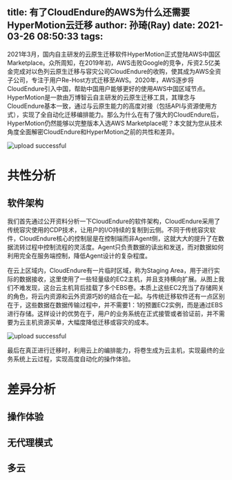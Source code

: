 title: 有了CloudEndure的AWS为什么还需要HyperMotion云迁移
author: 孙琦(Ray)
date: 2021-03-26 08:50:33
tags:
---
2021年3月，国内自主研发的云原生迁移软件HyperMotion正式登陆AWS中国区Marketplace。众所周知，在2019年初，AWS击败Google的竞争，斥资2.5亿美金完成对以色列云原生迁移与容灾公司CloudEndure的收购，使其成为AWS全资子公司，专注于用户Re-Host方式迁移至AWS。2020年，AWS逐步将CloudEndure引入中国，帮助中国用户能够更好的使用AWS中国区域节点。HyperMotion是一款由万博智云自主研发的云原生迁移工具，其理念与CloudEndure基本一致，通过与云原生能力的高度对接（包括API与资源使用方式），实现了全自动化迁移编排能力。那么为什么在有了强大的CloudEndure后，HyperMotion仍然能够以完整版本入选AWS Marketplace呢？本文就为您从技术角度全面解密CloudEndure和HyperMotion之前的共性和差异。

<!-- more -->

![upload successful](/images/pasted-269.png)

# 共性分析

## 软件架构

我们首先通过公开资料分析一下CloudEndure的软件架构，CloudEndure采用了传统容灾使用的CDP技术，让用户的I/O持续的复制到云侧。不同于传统容灾软件，CloudEndure核心的控制层是在控制端而非Agent侧，这就大大的提升了在数据流转过程中控制流程的灵活度。Agent只负责数据的读出和发送，而对数据如何利用完全在服务端控制，降低Agent设计的复杂程度。

在云上区域内，CloudEndure有一片临时区域，称为Staging Area，用于进行实际的数据接收，这里使用了一些轻量级的EC2主机，并且支持横向扩展。从图上我们不难发现，这台云主机背后挂载了多个EBS卷。本质上这些EC2充当了存储网关的角色，将云内资源和云外资源巧妙的结合在一起。与传统迁移软件还有一点区别在于，这些数据在数据传输过程中，并不需要1：1的预置EC2实例，而是通过EBS进行存储。这样设计的优势在于，用户的业务系统在正式接管或者验证前，并不需要为云主机资源买单，大幅度降低迁移或容灾的成本。

![upload successful](/images/pasted-270.png)

最后在真正进行迁移时，利用云上的编排能力，将卷生成为云主机，实现最终的业务系统上云过程，实现高度自动化的操作体验。


# 差异分析

## 操作体验

## 无代理模式

## 多云



